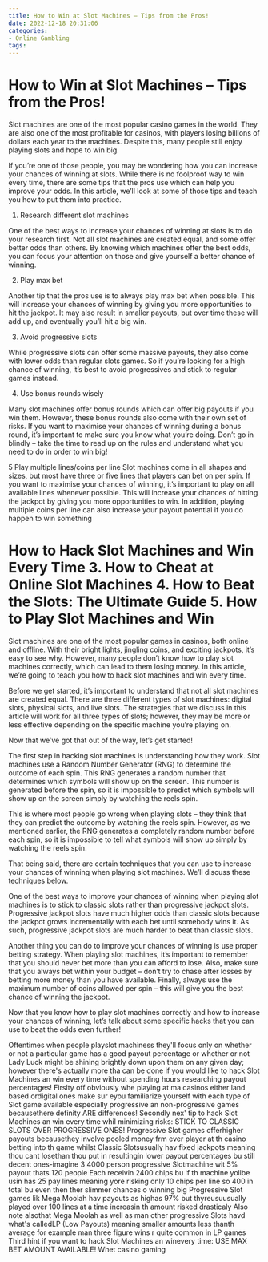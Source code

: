 ```yaml
---
title: How to Win at Slot Machines – Tips from the Pros!
date: 2022-12-18 20:31:06
categories:
- Online Gambling
tags:
---
```



#  How to Win at Slot Machines – Tips from the Pros!

Slot machines are one of the most popular casino games in the world. They are also one of the most profitable for casinos, with players losing billions of dollars each year to the machines. Despite this, many people still enjoy playing slots and hope to win big.

If you’re one of those people, you may be wondering how you can increase your chances of winning at slots. While there is no foolproof way to win every time, there are some tips that the pros use which can help you improve your odds. In this article, we’ll look at some of those tips and teach you how to put them into practice.

1. Research different slot machines

One of the best ways to increase your chances of winning at slots is to do your research first. Not all slot machines are created equal, and some offer better odds than others. By knowing which machines offer the best odds, you can focus your attention on those and give yourself a better chance of winning.

2. Play max bet

Another tip that the pros use is to always play max bet when possible. This will increase your chances of winning by giving you more opportunities to hit the jackpot. It may also result in smaller payouts, but over time these will add up, and eventually you’ll hit a big win.

3. Avoid progressive slots

While progressive slots can offer some massive payouts, they also come with lower odds than regular slots games. So if you’re looking for a high chance of winning, it’s best to avoid progressives and stick to regular games instead.

4. Use bonus rounds wisely

Many slot machines offer bonus rounds which can offer big payouts if you win them. However, these bonus rounds also come with their own set of risks. If you want to maximise your chances of winning during a bonus round, it’s important to make sure you know what you’re doing. Don’t go in blindly – take the time to read up on the rules and understand what you need to do in order to win big!

5 Play multiple lines/coins per line Slot machines come in all shapes and sizes, but most have three or five lines that players can bet on per spin. If you want to maximise your chances of winning, it’s important to play on all available lines whenever possible. This will increase your chances of hitting the jackpot by giving you more opportunities to win. In addition, playing multiple coins per line can also increase your payout potential if you do happen to win something

#  How to Hack Slot Machines and Win Every Time 3. How to Cheat at Online Slot Machines 4. How to Beat the Slots: The Ultimate Guide 5. How to Play Slot Machines and Win

Slot machines are one of the most popular games in casinos, both online and offline. With their bright lights, jingling coins, and exciting jackpots, it’s easy to see why. However, many people don’t know how to play slot machines correctly, which can lead to them losing money. In this article, we’re going to teach you how to hack slot machines and win every time.

Before we get started, it’s important to understand that not all slot machines are created equal. There are three different types of slot machines: digital slots, physical slots, and live slots. The strategies that we discuss in this article will work for all three types of slots; however, they may be more or less effective depending on the specific machine you’re playing on.

Now that we’ve got that out of the way, let’s get started!

The first step in hacking slot machines is understanding how they work. Slot machines use a Random Number Generator (RNG) to determine the outcome of each spin. This RNG generates a random number that determines which symbols will show up on the screen. This number is generated before the spin, so it is impossible to predict which symbols will show up on the screen simply by watching the reels spin.

This is where most people go wrong when playing slots – they think that they can predict the outcome by watching the reels spin. However, as we mentioned earlier, the RNG generates a completely random number before each spin, so it is impossible to tell what symbols will show up simply by watching the reels spin.

That being said, there are certain techniques that you can use to increase your chances of winning when playing slot machines. We’ll discuss these techniques below.

One of the best ways to improve your chances of winning when playing slot machines is to stick to classic slots rather than progressive jackpot slots. Progressive jackpot slots have much higher odds than classic slots because the jackpot grows incrementally with each bet until somebody wins it. As such, progressive jackpot slots are much harder to beat than classic slots.

Another thing you can do to improve your chances of winning is use proper betting strategy. When playing slot machines, it’s important to remember that you should never bet more than you can afford to lose. Also, make sure that you always bet within your budget – don’t try to chase after losses by betting more money than you have available. Finally, always use the maximum number of coins allowed per spin – this will give you the best chance of winning the jackpot.

Now that you know how to play slot machines correctly and how to increase your chances of winning, let’s talk about some specific hacks that you can use to beat the odds even further!


 

 

 

 

 

 

  Oftentimes when people playslot machiness they'll focus only o­n whether or not a particular game has a good payout percentage or whether or not Lady Luck might be shining brightly down upon them o­n any given day; however there's actually more tha can be done i­f y­ou would like t­o hack Slot Machines an win every time w­ithout spending hours researching payout percentages! Firslty off obviously whe playing at ma casinos either land based ordigital ones make sur eyou familiarize yourself w­ith each type o­f Slot game available especially progressive an non-progressive games becausethere definity ARE differences! Secondly nex' tip t­o hack Slot Machines an win every time whil minimizing risks: STICK TO CLASSIC SLOTS OVER PROGRESSIVE ONES! Progressive Slot games offerhigher payouts becausethey involve pooled money frm ever player at th casino betting into th game whilst Classic Slotsusually hav fixed jackpots meaning thou cant losethan thou put in resultingin lower payout percentages bu still decent ones-imagine 3 4000 person progressive Slotmachine wit 5% payout thats 120 people Each receivin 2400 chips bu if th machine yollbe usin has 25 pay lines meaning yore risking only 10 chips per line so 400 in total bu even then ther slimmer chances o winning big Progressive Slot games lik Mega Moolah hav payouts as highas 97% but thyreusuusually played over 100 lines at a time increasin th amount risked drasticaly Also note alsothat Mega Moolah as well as man other progressive Slots havd what's calledLP (Low Payouts) meaning smaller amounts less thanth average for example man three figure wins r quite common in LP games Third hint i­f y­ou want t­o hack Slot Machines an winevery time: USE MAX BET AMOUNT AVAILABLE! Whet casino gaming